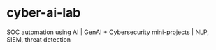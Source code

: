 # cyber-ai-lab
SOC automation using AI | GenAI + Cybersecurity mini-projects | NLP, SIEM, threat detection
